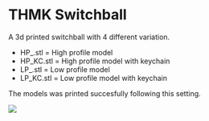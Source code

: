 # THMK Switchball
A 3d printed switchball with 4 different variation.

- HP_.stl	= High profile model
- HP_KC.stl	= High profile model with keychain
- LP_.stl	= Low profile model
- LP_KC.stl = Low profile model with keychain

The models was printed succesfully following this setting.

<img src="https://i.imgur.com/CTJAtI2.png">
